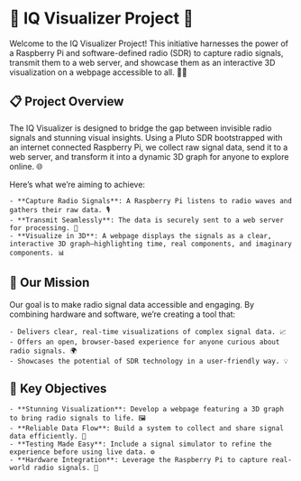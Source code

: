 # 🌟 IQ Visualizer Project 🌟

Welcome to the IQ Visualizer Project! This initiative harnesses the power of a Raspberry Pi and software-defined radio (SDR) to capture radio signals, transmit them to a web server, and showcase them as an interactive 3D visualization on a webpage accessible to all. 📡✨
## 📋 Project Overview

The IQ Visualizer is designed to bridge the gap between invisible radio signals and stunning visual insights. Using a Pluto SDR bootstrapped with an internet connected Raspberry Pi, we collect raw signal data, send it to a web server, and transform it into a dynamic 3D graph for anyone to explore online. 🌐

Here’s what we’re aiming to achieve:

    - **Capture Radio Signals**: A Raspberry Pi listens to radio waves and gathers their raw data. 🎙️
    - **Transmit Seamlessly**: The data is securely sent to a web server for processing. 🚀
    - **Visualize in 3D**: A webpage displays the signals as a clear, interactive 3D graph—highlighting time, real components, and imaginary components. 📊

## 🎯 Our Mission

Our goal is to make radio signal data accessible and engaging. By combining hardware and software, we’re creating a tool that:

    - Delivers clear, real-time visualizations of complex signal data. 📈
    - Offers an open, browser-based experience for anyone curious about radio signals. 🌍
    - Showcases the potential of SDR technology in a user-friendly way. 💡

## 🔑 Key Objectives

    - **Stunning Visualization**: Develop a webpage featuring a 3D graph to bring radio signals to life. 🖼️
    - **Reliable Data Flow**: Build a system to collect and share signal data efficiently. 🔄
    - **Testing Made Easy**: Include a signal simulator to refine the experience before using live data. ⚙️
    - **Hardware Integration**: Leverage the Raspberry Pi to capture real-world radio signals. 🍓
